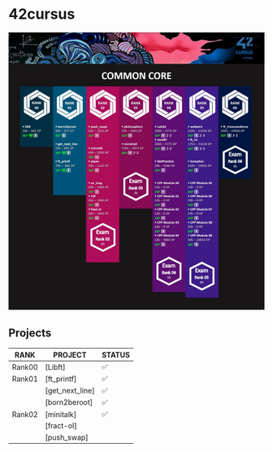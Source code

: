 # 42cursus

![Common Core](./CommonCore.jpg)   

## Projects

| RANK | PROJECT | STATUS |
| ---- | ------- | ------ |
| Rank00 | [Libft] | ✅ | 
| Rank01 | [ft_printf] | ✅ |
|  | [get_next_line] | ✅ |
|  | [born2beroot] | ✅ |
| Rank02 | [minitalk] | ✅ |
|  | [fract-ol] | |
|  | [push_swap] |   |



